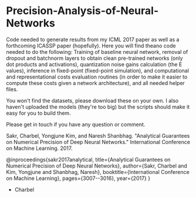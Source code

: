 # Precision-Analysis-of-Neural-Networks
Code needed to generate results from my ICML 2017 paper as well as a forthcoming ICASSP paper (hopefully).
Here you will find theano code needed to do the following: Training of baseline neural network, removal of dropout and batchnorm layers to obtain clean pre-trained networks (only dot products and activations), quantization noise gains calculation (the E values), inference in fixed-point (fixed-point simulation), and computational and representational costs evaluation routines (in order to make it easier to compute these costs given a network architecture), and all needed helper files.

You won't find the datasets, please download these on your own. I also haven't uploaded the models (they're too big) but the scripts should make it easy for you to build them.

Please get in touch if you have any question or comment.

Sakr, Charbel, Yongjune Kim, and Naresh Shanbhag. "Analytical Guarantees on Numerical Precision of Deep Neural Networks." International Conference on Machine Learning. 2017.

@inproceedings{sakr2017analytical,
title={Analytical Guarantees on Numerical Precision of Deep Neural Networks},
author={Sakr, Charbel and Kim, Yongjune and Shanbhag, Naresh},
booktitle={International Conference on Machine Learning},
pages={3007--3016},
year={2017}
}

- Charbel 
